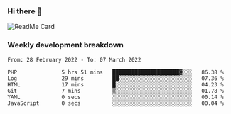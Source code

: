 ### Hi there 👋

<!--
**itzcy/itzcy** is a ✨ _special_ ✨ repository because its `README.md` (this file) appears on your GitHub profile.

Here are some ideas to get you started:

- 🔭 I’m currently working on ...
- 🌱 I’m currently learning ...
- 👯 I’m looking to collaborate on ...
- 🤔 I’m looking for help with ...
- 💬 Ask me about ...
- 📫 How to reach me: ...
- 😄 Pronouns: ...
- ⚡ Fun fact: ...
-->
![ReadMe Card](https://github-readme-stats.vercel.app/api?username=itzcy&show_icons=true&title_color=2d3198&icon_color=797cb8&text_color=24292e&bg_color=f6f8fa)

### Weekly development breakdown
<!--START_SECTION:waka-->

```text
From: 28 February 2022 - To: 07 March 2022

PHP              5 hrs 51 mins   █████████████████████▓░░░   86.38 %
Log              29 mins         ██░░░░░░░░░░░░░░░░░░░░░░░   07.36 %
HTML             17 mins         █░░░░░░░░░░░░░░░░░░░░░░░░   04.23 %
Git              7 mins          ▒░░░░░░░░░░░░░░░░░░░░░░░░   01.78 %
YAML             0 secs          ░░░░░░░░░░░░░░░░░░░░░░░░░   00.14 %
JavaScript       0 secs          ░░░░░░░░░░░░░░░░░░░░░░░░░   00.04 %
```

<!--END_SECTION:waka-->
